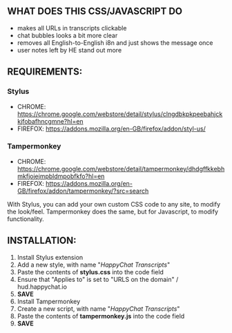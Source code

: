 ## WHAT DOES THIS CSS/JAVASCRIPT DO

- makes all URLs in transcripts clickable
- chat bubbles looks a bit more clear
- removes all English-to-English i8n and just shows the message once
- user notes left by HE stand out more


## REQUIREMENTS:

### Stylus 
- CHROME: https://chrome.google.com/webstore/detail/stylus/clngdbkpkpeebahjckkjfobafhncgmne?hl=en
- FIREFOX: https://addons.mozilla.org/en-GB/firefox/addon/styl-us/

### Tampermonkey
- CHROME: https://chrome.google.com/webstore/detail/tampermonkey/dhdgffkkebhmkfjojejmpbldmpobfkfo?hl=en
- FIREFOX: https://addons.mozilla.org/en-GB/firefox/addon/tampermonkey/?src=search

With Stylus, you can add your own custom CSS code to any site, to modify the look/feel.
Tampermonkey does the same, but for Javascript, to modify functionality.


## INSTALLATION:

1. Install Stylus extension
2. Add a new style, with name "_HappyChat Transcripts_"
3. Paste the contents of **stylus.css** into the code field
4. Ensure that "Applies to" is set to "URLS on the domain" / hud.happychat.io
5. **SAVE**
6. Install Tampermonkey
7. Create a new script, with name "_HappyChat Transcripts_"
8. Paste the contents of **tampermonkey.js** into the code field
9. **SAVE**
